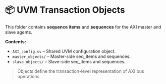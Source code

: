 # 📦 UVM Transaction Objects

This folder contains **sequence items** and **sequences** for the AXI master and slave agents.

**Contents:**
- `AXI_config.sv` – Shared UVM configuration object.
- `master_objects/` – Master-side seq_items and sequences.
- `slave_objects/` – Slave-side seq_items and sequences.

> Objects define the transaction-level representation of AXI bus operations.